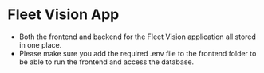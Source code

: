 # Fleet Vision App

- Both the frontend and backend for the Fleet Vision application all stored in one place.
- Please make sure you add the required .env file to the frontend folder to be able to run the frontend and access the database.
